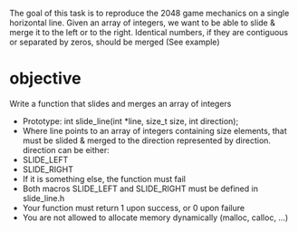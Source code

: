 The goal of this task is to reproduce the 2048 game mechanics on a single horizontal line.
Given an array of integers, we want to be able to slide & merge it to the left or to the right. 
Identical numbers, if they are contiguous or separated by zeros, should be merged (See example)

# objective
Write a function that slides and merges an array of integers

* Prototype: int slide_line(int *line, size_t size, int direction);
* Where line points to an array of integers containing size elements, that must be slided & merged to the direction represented by direction. direction can be either:
* SLIDE_LEFT
* SLIDE_RIGHT
* If it is something else, the function must fail
* Both macros SLIDE_LEFT and SLIDE_RIGHT must be defined in slide_line.h
* Your function must return 1 upon success, or 0 upon failure
* You are not allowed to allocate memory dynamically (malloc, calloc, …)
